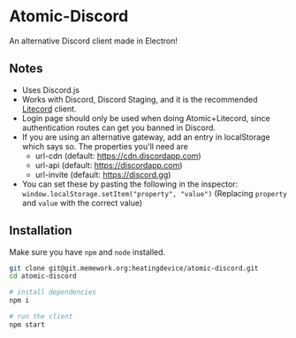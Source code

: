 # Atomic-Discord
An alternative Discord client made in Electron!

## Notes
 - Uses Discord.js
 - Works with Discord, Discord Staging, and it is the recommended [Litecord](https://git.memework.org/lnmds/litecord) client.
  - Login page should only be used when doing Atomic+Litecord, since authentication routes can get you banned in Discord.
  - If you are using an alternative gateway, add an entry in localStorage which says so. The properties you'll need are
    - url-cdn (default: https://cdn.discordapp.com)
    - url-api (default: https://discordapp.com)
    - url-invite (default: https://discord.gg)
   - You can set these by pasting the following in the inspector: `window.localStorage.setItem("property", "value")` (Replacing `property` and `value` with the correct value)

## Installation

Make sure you have `npm` and `node` installed.
```bash
git clone git@git.memework.org:heatingdevice/atomic-discord.git
cd atomic-discord

# install dependencies
npm i

# run the client
npm start
```
